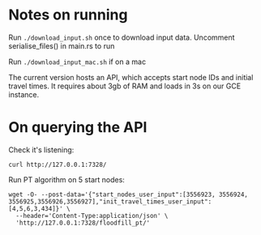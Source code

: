 # Notes on running

Run `./download_input.sh` once to download input data. Uncomment serialise_files() in main.rs to run

Run `./download_input_mac.sh` if on a mac

The current version hosts an API, which accepts start node IDs and initial travel times. It requires about 3gb of RAM and loads in 3s on our GCE instance.


# On querying the API

Check it's listening:
```
curl http://127.0.0.1:7328/
```

Run PT algorithm on 5 start nodes: 
```
wget -O- --post-data='{"start_nodes_user_input":[3556923, 3556924, 3556925,3556926,3556927],"init_travel_times_user_input":[4,5,6,3,434]}' \
  --header='Content-Type:application/json' \
  'http://127.0.0.1:7328/floodfill_pt/'
```
